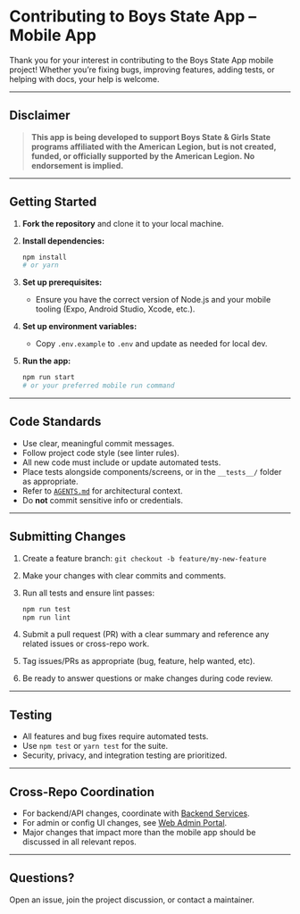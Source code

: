 # Contributing to Boys State App – Mobile App

Thank you for your interest in contributing to the Boys State App mobile project! Whether you’re fixing bugs, improving features, adding tests, or helping with docs, your help is welcome.

---

## Disclaimer

> **This app is being developed to support Boys State & Girls State programs affiliated with the American Legion, but is not created, funded, or officially supported by the American Legion. No endorsement is implied.**

---

## Getting Started

1. **Fork the repository** and clone it to your local machine.
2. **Install dependencies:**

   ```bash
   npm install
   # or yarn
   ```
3. **Set up prerequisites:**

   * Ensure you have the correct version of Node.js and your mobile tooling (Expo, Android Studio, Xcode, etc.).
4. **Set up environment variables:**

   * Copy `.env.example` to `.env` and update as needed for local dev.
5. **Run the app:**

   ```bash
   npm run start
   # or your preferred mobile run command
   ```

---

## Code Standards

* Use clear, meaningful commit messages.
* Follow project code style (see linter rules).
* All new code must include or update automated tests.
* Place tests alongside components/screens, or in the `__tests__/` folder as appropriate.
* Refer to [`AGENTS.md`](./AGENTS.md) for architectural context.
* Do **not** commit sensitive info or credentials.

---

## Submitting Changes

1. Create a feature branch:
   `git checkout -b feature/my-new-feature`
2. Make your changes with clear commits and comments.
3. Run all tests and ensure lint passes:

   ```bash
   npm run test
   npm run lint
   ```
4. Submit a pull request (PR) with a clear summary and reference any related issues or cross-repo work.
5. Tag issues/PRs as appropriate (bug, feature, help wanted, etc).
6. Be ready to answer questions or make changes during code review.

---

## Testing

* All features and bug fixes require automated tests.
* Use `npm test` or `yarn test` for the suite.
* Security, privacy, and integration testing are prioritized.

---

## Cross-Repo Coordination

* For backend/API changes, coordinate with [Backend Services](https://github.com/yourorg/boysstate-backend).
* For admin or config UI changes, see [Web Admin Portal](https://github.com/yourorg/boysstate-admin).
* Major changes that impact more than the mobile app should be discussed in all relevant repos.

---

## Questions?

Open an issue, join the project discussion, or contact a maintainer.
